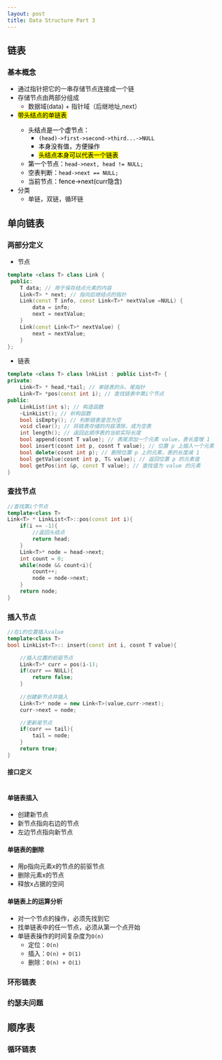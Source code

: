 ```yaml
---
layout: post
title: Data Structure Part 3
---
```


## 链表

### 基本概念

- 通过指针把它的一串存储节点连接成一个链
- 存储节点由两部分组成
	- 数据域(data) + 指针域（后继地址,next） 
- <mark>带头结点的单链表<mark>
	- 头结点是一个虚节点：
        - `(head)->first->second->third...->NULL`
        - 本身没有值，方便操作
        - <mark>头结点本身可以代表一个链表</mark>
	- 第一个节点：`head->next, head != NULL;`
	- 空表判断：`head->next == NULL;`
	- 当前节点：fence->next(curr隐含)
- 分类
    - 单链，双链，循环链

## 单向链表

### 两部分定义

- 节点

```cpp
template <class T> class Link {
 public:
    T data; // 用于保存结点元素的内容
    Link<T> * next; // 指向后继结点的指针
    Link(const T info, const Link<T>* nextValue =NULL) {
        data = info;
        next = nextValue;
    }
    Link(const Link<T>* nextValue) {
        next = nextValue;
    }
};
```
- 链表

```cpp
template <class T> class lnkList : public List<T> {
private:
    Link<T> * head,*tail; // 单链表的头、尾指针
    Link<T> *pos(const int i); // 查找链表中第i个节点
public:
    LinkList(int s); // 构造函数
    ~LinkList(); // 析构函数
    bool isEmpty(); // 判断链表是否为空
    void clear(); // 将链表存储的内容清除，成为空表
    int length(); // 返回此顺序表的当前实际长度
    bool append(cosnt T value); // 表尾添加一个元素 value，表长度增 1
    bool insert(cosnt int p, cosnt T value); // 位置 p 上插入一个元素
    bool delete(cosnt int p); // 删除位置 p 上的元素，表的长度减 1
    bool getValue(cosnt int p, T& value); // 返回位置 p 的元素值
    bool getPos(int &p, const T value); // 查找值为 value 的元素
}
```

### 查找节点

```cpp
//查找第i个节点
template<class T>
Link<T> * LinkList<T>::pos(const int i){
    if(i == -1){
        //返回头结点
        return head;
    }
    Link<T>* node = head->next;    
    int count = 0;
    while(node && count<i){
        count++;
        node = node->next;
    }
    return node;
}
```

### 插入节点

```cpp
//在i的位置插入value
template<class T>
bool LinkList<T>:: insert(const int i, cosnt T value){

    //插入位置的前驱节点
    Link<T>* curr = pos(i-1);
    if(curr == NULL){
        return false;
    }
    
    //创建新节点并插入
    Link<T>* node = new Link<T>(value,curr->next);
    curr->next = node;

    //更新尾节点
    if(curr == tail){
        tail = node;
    }
    return true;
}
```




#### 接口定义

```cpp

```
#### 单链表插入

- 创建新节点
- 新节点指向右边的节点
- 左边节点指向新节点

#### 单链表的删除

- 用p指向元素x的节点的前驱节点
- 删除元素x的节点
- 释放x占据的空间

#### 单链表上的运算分析

- 对一个节点的操作，必须先找到它
- 找单链表中的任一节点，必须从第一个点开始
- 单链表操作的时间复杂度为`O(n)`
	- 定位：`O(n)`
	- 插入：`O(n) + O(1)`
	- 删除：`O(n) + O(1)`


### 环形链表

### 约瑟夫问题

## 顺序表


### 循环链表